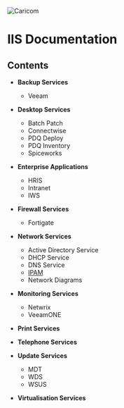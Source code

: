 ![Caricom](https://caricom.org/images/uploads/images/caricom-logo.jpg)

# **IIS Documentation**

## **Contents**

- **Backup Services**

  - Veeam

- **Desktop Services**
  - Batch Patch
  - Connectwise
  - PDQ Deploy
  - PDQ Inventory
  - Spiceworks

* **Enterprise Applications**

  - HRIS
  - Intranet
  - IWS

* **Firewall Services**

  - Fortigate

* **Network Services**

  - Active Directory Service
  - DHCP Service
  - DNS Service
  - [IPAM][ipam]
  - Network Diagrams

* **Monitoring Services**

  - Netwrix
  - VeeamONE

* **Print Services**

* **Telephone Services**

* **Update Services**

  - MDT
  - WDS
  - WSUS

* **Virtualisation Services**

<!--
Links
-->

[ipam]: http://ipam.caricomhq.caricom.org
